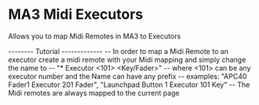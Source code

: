 # MA3 Midi Executors
Allows you to map Midi Remotes in MA3 to Executors


-------- Tutorial -------------
-- In order to map a Midi Remote to an executor create a midi remote with your Midi mapping and simply change the name to 
-- "* Executor <101> <Key/Fader>"
-- where <101> can be any executor number and the Name can have any prefix
-- examples: "APC40 Fader1 Executor 201 Fader", "Launchpad Button 1 Executor 101 Key"
-- The Midi remotes are always mapped to the current page